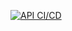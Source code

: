 [![API CI/CD](https://github.com/verplanckeo/babytracker/actions/workflows/build-and-deploy-api.yml/badge.svg)](https://github.com/verplanckeo/babytracker/actions/workflows/build-and-deploy-api.yml)